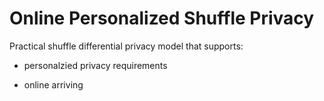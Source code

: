 # Online Personalized Shuffle Privacy
Practical shuffle differential privacy model that supports:

+ personalzied privacy requirements

+ online arriving
